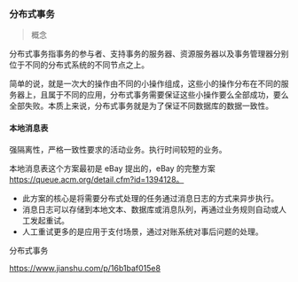 ### 分布式事务
> 概念

分布式事务指事务的参与者、支持事务的服务器、资源服务器以及事务管理器分别位于不同的分布式系统的不同节点之上。

简单的说，就是一次大的操作由不同的小操作组成，这些小的操作分布在不同的服务器上，且属于不同的应用，分布式事务需要保证这些小操作要么全部成功，要么全部失败。本质上来说，分布式事务就是为了保证不同数据库的数据一致性。


#### 本地消息表
强隔离性，严格一致性要求的活动业务。执行时间较短的业务。

本地消息表这个方案最初是 eBay 提出的，eBay 的完整方案 https://queue.acm.org/detail.cfm?id=1394128。

- 此方案的核心是将需要分布式处理的任务通过消息日志的方式来异步执行。
- 消息日志可以存储到本地文本、数据库或消息队列，再通过业务规则自动或人工发起重试。
- 人工重试更多的是应用于支付场景，通过对账系统对事后问题的处理。


分布式事务

https://www.jianshu.com/p/16b1baf015e8

